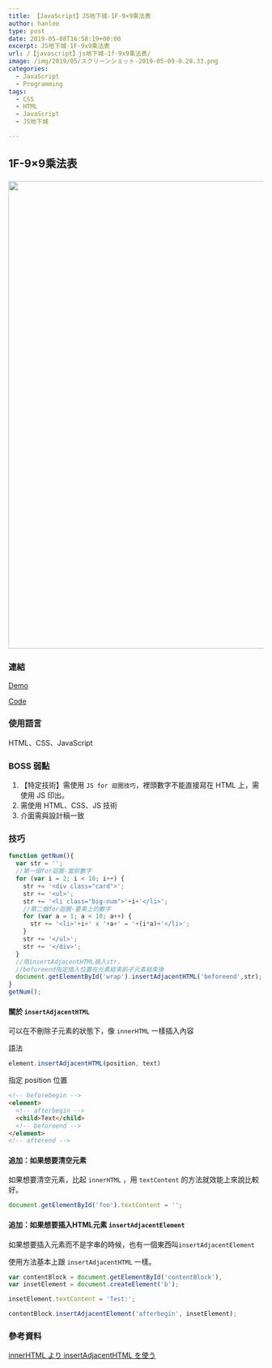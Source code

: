 ```yaml
---
title: 【JavaScript】JS地下城-1F-9×9乘法表
author: hanlee
type: post
date: 2019-05-08T16:58:19+00:00
excerpt: JS地下城-1F-9x9乘法表
url: /【javascript】js地下城-1f-9x9乘法表/
image: /img/2019/05/スクリーンショット-2019-05-09-0.28.33.png
categories:
  - JavaScript
  - Programming
tags:
  - CSS
  - HTML
  - JavaScript
  - JS地下城

---
```

## 1F-9&#215;9乘法表<figure class="wp-block-image">

<img loading="lazy" width="850" height="921" src="https://blog.hanlee.co/wp-content/uploads/2019/05/スクリーンショット-2019-05-09-0.28.33.png" alt="" class="wp-image-176" srcset="https://blog.hanlee.co/wp-content/uploads/2019/05/スクリーンショット-2019-05-09-0.28.33.png 850w, https://blog.hanlee.co/wp-content/uploads/2019/05/スクリーンショット-2019-05-09-0.28.33-277x300.png 277w, https://blog.hanlee.co/wp-content/uploads/2019/05/スクリーンショット-2019-05-09-0.28.33-768x832.png 768w" sizes="(max-width: 850px) 100vw, 850px" /> </figure> 

### 連結

<a href="https://hannoeru.github.io/multiplication-chart/" target="_blank" rel="noreferrer noopener" aria-label="Demo (新しいタブで開く)">Demo</a>

<a href="https://github.com/hannoeru/multiplication-chart" target="_blank" rel="noreferrer noopener" aria-label="Code (新しいタブで開く)">Code</a>

### 使用語言

HTML、CSS、JavaScript

### BOSS 弱點

  1. 【特定技術】需使用&nbsp;`JS for 迴圈技巧`，裡頭數字不能直接寫在 HTML 上，需使用&nbsp;JS 印出。
  2. 需使用 HTML、CSS、JS 技術
  3. 介面需與設計稿一致

### 技巧

```js
function getNum(){
  var str = '';
  //第一個for迴圈-當前數字
  for (var i = 2; i < 10; i++) {
    str += '<div class="card">';
    str += '<ul>';
    str += '<li class="big-num">'+i+'</li>';
    //第二個for迴圈-要乘上的數字
    for (var a = 1; a < 10; a++) {
      str += '<li>'+i+' x '+a+' = '+(i*a)+'</li>';
    }
    str += '</ul>';
    str += '</div>';
  }
  //用insertAdjacentHTML插入str，
  //beforeend指定插入位置在元素結束前子元素結束後
  document.getElementById('wrap').insertAdjacentHTML('beforeend',str);
}
getNum();
```

#### 關於 `insertAdjacentHTML`

可以在不刪除子元素的狀態下，像 `innerHTML` 一樣插入內容

語法

```js
element.insertAdjacentHTML(position, text)
```

指定 position 位置

```html
<!-- beforebegin -->
<element>
  <!-- afterbegin -->
  <child>Text</child>
  <!-- beforeend -->
</element>
<!-- afterend -->
```

#### 追加：如果想要清空元素

如果想要清空元素，比起 `innerHTML` ，用&nbsp;`textContent`&nbsp;的方法就效能上來說比較好。

```js
document.getElementById('foo').textContent = '';
```

#### 追加：如果想要插入HTML元素 `insertAdjacentElement`

如果想要插入元素而不是字串的時候，也有一個東西叫`insertAdjacentElement` 

使用方法基本上跟 `insertAdjacentHTML` 一樣。

```js
var contentBlock = document.getElementById('contentBlock'), 
var insetElement = document.createElement('b');

insetElement.textContent = 'Test:';

contentBlock.insertAdjacentElement('afterbegin', insetElement);
```

### 參考資料

<a href="https://qiita.com/amamamaou/items/624c22adec32515e863b" target="_blank" rel="noreferrer noopener" aria-label="innerHTML より insertAdjacentHTML を使う (新しいタブで開く)">innerHTML より insertAdjacentHTML を使う</a>